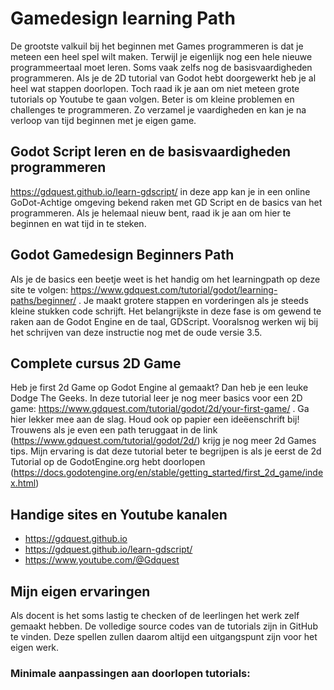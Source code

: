 # Gamedesign learning Path
De grootste valkuil bij het beginnen met Games programmeren is dat je meteen een heel spel wilt maken. Terwijl je eigenlijk nog een hele nieuwe programmeertaal moet leren. Soms vaak zelfs nog de basisvaardigheden programmeren. Als je de 2D tutorial van Godot hebt doorgewerkt heb je al heel wat stappen doorlopen. Toch raad ik je aan om niet meteen grote tutorials op Youtube te gaan volgen. Beter is om kleine problemen en challenges te programmeren. Zo verzamel je vaardigheden en kan je na verloop van tijd beginnen met je eigen game. 

## Godot Script leren en de basisvaardigheden programmeren
https://gdquest.github.io/learn-gdscript/ in deze app kan je in een online GoDot-Achtige omgeving bekend raken met GD Script en de basics van het programmeren. Als je helemaal nieuw bent, raad ik je aan om hier te beginnen en wat tijd in te steken.

## Godot Gamedesign Beginners Path
Als je de basics een beetje weet is het handig om het learningpath op deze site te volgen: https://www.gdquest.com/tutorial/godot/learning-paths/beginner/ . Je maakt grotere stappen en vorderingen als je steeds kleine stukken code schrijft. Het belangrijkste in deze fase is om gewend te raken aan de Godot Engine en de taal, GDScript. Vooralsnog werken wij bij het schrijven van deze instructie nog met de oude versie 3.5.

## Complete cursus 2D Game
Heb je first 2d Game op Godot Engine al gemaakt? Dan heb je een leuke Dodge The Geeks. In deze tutorial leer je nog meer basics voor een 2D game: https://www.gdquest.com/tutorial/godot/2d/your-first-game/ . Ga hier lekker mee aan de slag. Houd ook op papier een ideëenschrift bij! Trouwens als je even een path teruggaat in de link (https://www.gdquest.com/tutorial/godot/2d/) krijg je nog meer 2d Games tips. Mijn ervaring is dat deze tutorial beter te begrijpen is als je eerst de 2d Tutorial op de GodotEngine.org hebt doorlopen (https://docs.godotengine.org/en/stable/getting_started/first_2d_game/index.html)

## Handige sites en Youtube kanalen
* https://gdquest.github.io
* https://gdquest.github.io/learn-gdscript/
* https://www.youtube.com/@Gdquest

## Mijn eigen ervaringen
Als docent is het soms lastig te checken of de leerlingen het werk zelf gemaakt hebben. De volledige source codes van de tutorials zijn in GitHub te vinden. Deze spellen zullen daarom altijd een uitgangspunt zijn voor het eigen werk. 

### Minimale aanpassingen aan doorlopen tutorials:

